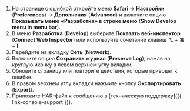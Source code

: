 1. На странице с ошибкой откройте меню **Safari** → **Настройки** (**Preferences**) → **Дополнения** (**Advanced**) и включите опцию **Показывать меню «Разработка» в строке меню** (**Show Develop menu in menu bar**).
1. В меню **Разработка** (**Develop**) выберите **Показать веб-инспектор** (**Connect Web Inspector**) или используйте сочетание клавиш **⌥** + **⌘** + **I**.
1. Перейдите на вкладку **Сеть** (**Network**).
1. Включите опцию **Сохранить журнал** (**Preserve Log**), нажав на круглую иконку в левом верхнем углу вкладки.
1. Обновите страницу или повторите действия, которые приводят к ошибке.
1. В правом верхнем углу вкладки нажмите кнопку **Экспортировать** (**Export**).
1. Приложите HAR-файл к сообщению в [техническую поддержку]({{ link-console-support }}).
